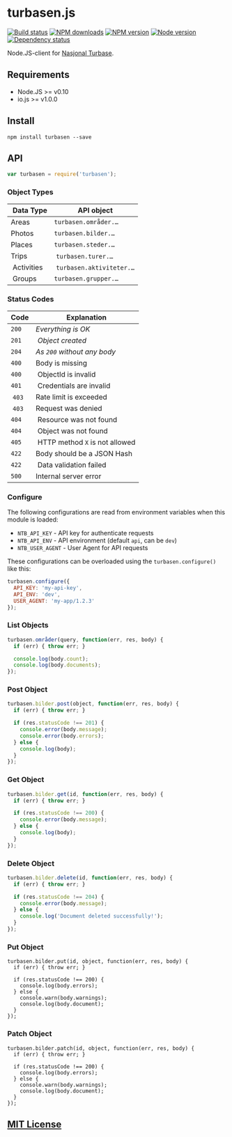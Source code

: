 # turbasen.js

[![Build status](https://img.shields.io/wercker/ci/559c3dd74dacf3c44d27bc68.svg "Build status")](https://app.wercker.com/project/bykey/6f41adbdc47680f39a46b406544bdbe9)
[![NPM downloads](https://img.shields.io/npm/dm/turbasen.svg "NPM downloads")](https://www.npmjs.com/package/turbasen)
[![NPM version](https://img.shields.io/npm/v/turbasen.svg "NPM version")](https://www.npmjs.com/package/turbasen)
[![Node version](https://img.shields.io/node/v/turbasen.svg "Node version")](https://www.npmjs.com/package/turbasen)
[![Dependency status](https://img.shields.io/david/Turbasen/turbasen.js.svg "Dependency status")](https://david-dm.org/Turbasen/turbasen.js)

Node.JS-client for [Nasjonal Turbase](http://www.nasjonalturbase.no).

## Requirements

* Node.JS >= v0.10
* io.js >= v1.0.0

## Install

```
npm install turbasen --save
```

## API

```js
var turbasen = require('turbasen');
```

### Object Types

| Data Type  | API object                |
|------------|---------------------------|
| Areas      | `turbasen.områder.…`      |
| Photos     | `turbasen.bilder.…`       |
| Places     | `turbasen.steder.…`       |
| Trips      | `turbasen.turer.…`        |
| Activities | `turbasen.aktiviteter.…`  |
| Groups     | `turbasen.grupper.…`      |

### Status Codes

| Code  | Explanation                    |
|-------|--------------------------------|
| `200` | *Everything is OK*             |
| `201` | *Object created*               |
| `204` | *As `200` without any body*    |
| `400` | Body is missing                |
| `400` | ObjectId is invalid            |
| `401` | Credentials are invalid        |
| `403` | Rate limit is exceeded         |
| `403` | Request was denied             |
| `404` | Resource was not found         |
| `404` | Object was not found           |
| `405` | HTTP method `X` is not allowed |
| `422` | Body should be a JSON Hash     |
| `422` | Data validation failed         | 
| `500` | Internal server error          |

### Configure

The following configurations are read from environment variables when this
module is loaded:

* `NTB_API_KEY` - API key for authenticate requests
* `NTB_API_ENV` - API environment (default `api`, can be `dev`)
* `NTB_USER_AGENT` - User Agent for API requests

These configurations can be overloaded using the `turbasen.configure()` like
this:

```js
turbasen.configure({
  API_KEY: 'my-api-key',
  API_ENV: 'dev',
  USER_AGENT: 'my-app/1.2.3'
});
```

### List Objects

```js
turbasen.områder(query, function(err, res, body) {
  if (err) { throw err; }

  console.log(body.count);
  console.log(body.documents);
});
```

### Post Object

```js
turbasen.bilder.post(object, function(err, res, body) {
  if (err) { throw err; }

  if (res.statusCode !== 201) {
    console.error(body.message);
    console.error(body.errors);
  } else {
    console.log(body);
  }
});
```

### Get Object

```js
turbasen.bilder.get(id, function(err, res, body) {
  if (err) { throw err; }

  if (res.statusCode !== 200) {
    console.error(body.message);
  } else {
    console.log(body);
  }
});
```

### Delete Object

```js
turbasen.bilder.delete(id, function(err, res, body) {
  if (err) { throw err; }

  if (res.statusCode !== 204) {
    console.error(body.message);
  } else {
    console.log('Document deleted successfully!');
  }
});
```

### Put Object

```
turbasen.bilder.put(id, object, function(err, res, body) {
  if (err) { throw err; }

  if (res.statusCode !== 200) {
    console.log(body.errors);
  } else {
    console.warn(body.warnings);
    console.log(body.document);
  }
});
```

### Patch Object

```
turbasen.bilder.patch(id, object, function(err, res, body) {
  if (err) { throw err; }

  if (res.statusCode !== 200) {
    console.log(body.errors);
  } else {
    console.warn(body.warnings);
    console.log(body.document);
  }
});
```

## [MIT License](https://github.com/Turistforeningen/turbasen.js/blob/master/LICENSE)
